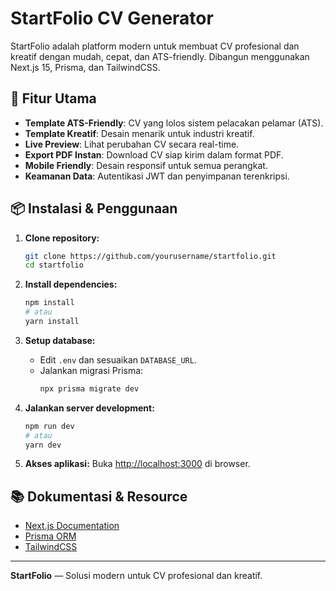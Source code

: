 # StartFolio CV Generator

StartFolio adalah platform modern untuk membuat CV profesional dan kreatif dengan mudah, cepat, dan ATS-friendly. Dibangun menggunakan Next.js 15, Prisma, dan TailwindCSS.

## 🚀 Fitur Utama

- **Template ATS-Friendly**: CV yang lolos sistem pelacakan pelamar (ATS).
- **Template Kreatif**: Desain menarik untuk industri kreatif.
- **Live Preview**: Lihat perubahan CV secara real-time.
- **Export PDF Instan**: Download CV siap kirim dalam format PDF.
- **Mobile Friendly**: Desain responsif untuk semua perangkat.
- **Keamanan Data**: Autentikasi JWT dan penyimpanan terenkripsi.

## 📦 Instalasi & Penggunaan

1. **Clone repository:**

   ```bash
   git clone https://github.com/yourusername/startfolio.git
   cd startfolio
   ```

2. **Install dependencies:**

   ```bash
   npm install
   # atau
   yarn install
   ```

3. **Setup database:**

   - Edit `.env` dan sesuaikan `DATABASE_URL`.
   - Jalankan migrasi Prisma:
     ```bash
     npx prisma migrate dev
     ```

4. **Jalankan server development:**

   ```bash
   npm run dev
   # atau
   yarn dev
   ```

5. **Akses aplikasi:**
   Buka [http://localhost:3000](http://localhost:3000) di browser.

## 📚 Dokumentasi & Resource

- [Next.js Documentation](https://nextjs.org/docs)
- [Prisma ORM](https://www.prisma.io/docs)
- [TailwindCSS](https://tailwindcss.com/docs)

---

**StartFolio** — Solusi modern untuk CV profesional dan kreatif.
